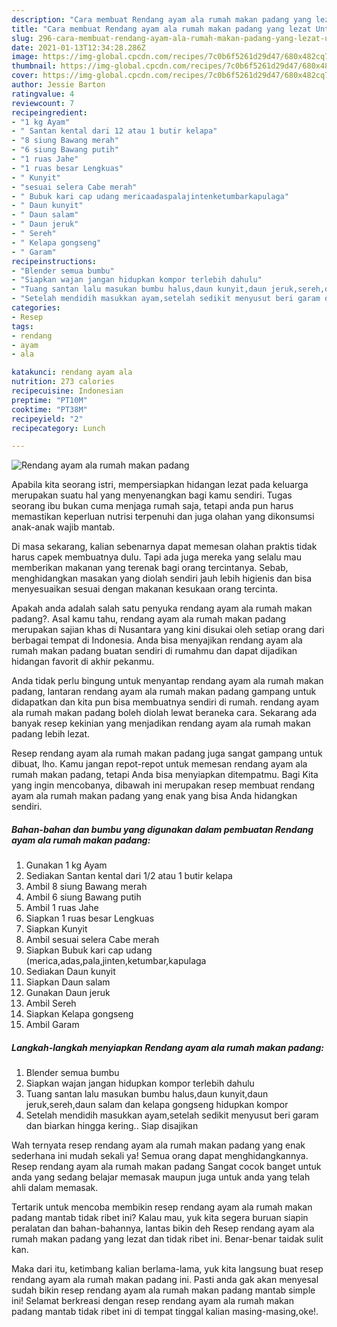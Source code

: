 ```yaml
---
description: "Cara membuat Rendang ayam ala rumah makan padang yang lezat Untuk Jualan"
title: "Cara membuat Rendang ayam ala rumah makan padang yang lezat Untuk Jualan"
slug: 296-cara-membuat-rendang-ayam-ala-rumah-makan-padang-yang-lezat-untuk-jualan
date: 2021-01-13T12:34:28.286Z
image: https://img-global.cpcdn.com/recipes/7c0b6f5261d29d47/680x482cq70/rendang-ayam-ala-rumah-makan-padang-foto-resep-utama.jpg
thumbnail: https://img-global.cpcdn.com/recipes/7c0b6f5261d29d47/680x482cq70/rendang-ayam-ala-rumah-makan-padang-foto-resep-utama.jpg
cover: https://img-global.cpcdn.com/recipes/7c0b6f5261d29d47/680x482cq70/rendang-ayam-ala-rumah-makan-padang-foto-resep-utama.jpg
author: Jessie Barton
ratingvalue: 4
reviewcount: 7
recipeingredient:
- "1 kg Ayam"
- " Santan kental dari 12 atau 1 butir kelapa"
- "8 siung Bawang merah"
- "6 siung Bawang putih"
- "1 ruas Jahe"
- "1 ruas besar Lengkuas"
- " Kunyit"
- "sesuai selera Cabe merah"
- " Bubuk kari cap udang mericaadaspalajintenketumbarkapulaga"
- " Daun kunyit"
- " Daun salam"
- " Daun jeruk"
- " Sereh"
- " Kelapa gongseng"
- " Garam"
recipeinstructions:
- "Blender semua bumbu"
- "Siapkan wajan jangan hidupkan kompor terlebih dahulu"
- "Tuang santan lalu masukan bumbu halus,daun kunyit,daun jeruk,sereh,daun salam dan kelapa gongseng hidupkan kompor"
- "Setelah mendidih masukkan ayam,setelah sedikit menyusut beri garam dan biarkan hingga kering.. Siap disajikan"
categories:
- Resep
tags:
- rendang
- ayam
- ala

katakunci: rendang ayam ala 
nutrition: 273 calories
recipecuisine: Indonesian
preptime: "PT10M"
cooktime: "PT38M"
recipeyield: "2"
recipecategory: Lunch

---
```



![Rendang ayam ala rumah makan padang](https://img-global.cpcdn.com/recipes/7c0b6f5261d29d47/680x482cq70/rendang-ayam-ala-rumah-makan-padang-foto-resep-utama.jpg)

Apabila kita seorang istri, mempersiapkan hidangan lezat pada keluarga merupakan suatu hal yang menyenangkan bagi kamu sendiri. Tugas seorang ibu bukan cuma menjaga rumah saja, tetapi anda pun harus memastikan keperluan nutrisi terpenuhi dan juga olahan yang dikonsumsi anak-anak wajib mantab.

Di masa  sekarang, kalian sebenarnya dapat memesan olahan praktis tidak harus capek membuatnya dulu. Tapi ada juga mereka yang selalu mau memberikan makanan yang terenak bagi orang tercintanya. Sebab, menghidangkan masakan yang diolah sendiri jauh lebih higienis dan bisa menyesuaikan sesuai dengan makanan kesukaan orang tercinta. 



Apakah anda adalah salah satu penyuka rendang ayam ala rumah makan padang?. Asal kamu tahu, rendang ayam ala rumah makan padang merupakan sajian khas di Nusantara yang kini disukai oleh setiap orang dari berbagai tempat di Indonesia. Anda bisa menyajikan rendang ayam ala rumah makan padang buatan sendiri di rumahmu dan dapat dijadikan hidangan favorit di akhir pekanmu.

Anda tidak perlu bingung untuk menyantap rendang ayam ala rumah makan padang, lantaran rendang ayam ala rumah makan padang gampang untuk didapatkan dan kita pun bisa membuatnya sendiri di rumah. rendang ayam ala rumah makan padang boleh diolah lewat beraneka cara. Sekarang ada banyak resep kekinian yang menjadikan rendang ayam ala rumah makan padang lebih lezat.

Resep rendang ayam ala rumah makan padang juga sangat gampang untuk dibuat, lho. Kamu jangan repot-repot untuk memesan rendang ayam ala rumah makan padang, tetapi Anda bisa menyiapkan ditempatmu. Bagi Kita yang ingin mencobanya, dibawah ini merupakan resep membuat rendang ayam ala rumah makan padang yang enak yang bisa Anda hidangkan sendiri.

<!--inarticleads1-->

##### Bahan-bahan dan bumbu yang digunakan dalam pembuatan Rendang ayam ala rumah makan padang:

1. Gunakan 1 kg Ayam
1. Sediakan  Santan kental dari 1/2 atau 1 butir kelapa
1. Ambil 8 siung Bawang merah
1. Ambil 6 siung Bawang putih
1. Ambil 1 ruas Jahe
1. Siapkan 1 ruas besar Lengkuas
1. Siapkan  Kunyit
1. Ambil sesuai selera Cabe merah
1. Siapkan  Bubuk kari cap udang (merica,adas,pala,jinten,ketumbar,kapulaga
1. Sediakan  Daun kunyit
1. Siapkan  Daun salam
1. Gunakan  Daun jeruk
1. Ambil  Sereh
1. Siapkan  Kelapa gongseng
1. Ambil  Garam




<!--inarticleads2-->

##### Langkah-langkah menyiapkan Rendang ayam ala rumah makan padang:

1. Blender semua bumbu
1. Siapkan wajan jangan hidupkan kompor terlebih dahulu
1. Tuang santan lalu masukan bumbu halus,daun kunyit,daun jeruk,sereh,daun salam dan kelapa gongseng hidupkan kompor
1. Setelah mendidih masukkan ayam,setelah sedikit menyusut beri garam dan biarkan hingga kering.. Siap disajikan




Wah ternyata resep rendang ayam ala rumah makan padang yang enak sederhana ini mudah sekali ya! Semua orang dapat menghidangkannya. Resep rendang ayam ala rumah makan padang Sangat cocok banget untuk anda yang sedang belajar memasak maupun juga untuk anda yang telah ahli dalam memasak.

Tertarik untuk mencoba membikin resep rendang ayam ala rumah makan padang mantab tidak ribet ini? Kalau mau, yuk kita segera buruan siapin peralatan dan bahan-bahannya, lantas bikin deh Resep rendang ayam ala rumah makan padang yang lezat dan tidak ribet ini. Benar-benar taidak sulit kan. 

Maka dari itu, ketimbang kalian berlama-lama, yuk kita langsung buat resep rendang ayam ala rumah makan padang ini. Pasti anda gak akan menyesal sudah bikin resep rendang ayam ala rumah makan padang mantab simple ini! Selamat berkreasi dengan resep rendang ayam ala rumah makan padang mantab tidak ribet ini di tempat tinggal kalian masing-masing,oke!.

